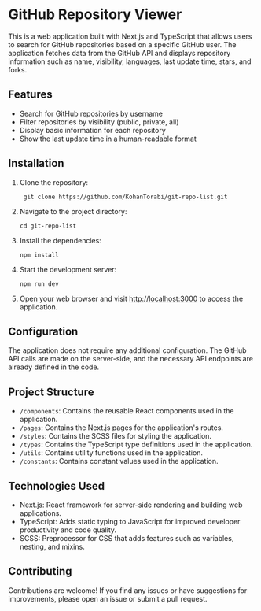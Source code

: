 
# GitHub Repository Viewer

This is a web application built with Next.js and TypeScript that allows users to search for GitHub repositories based on a specific GitHub user. The application fetches data from the GitHub API and displays repository information such as name, visibility, languages, last update time, stars, and forks.

## Features

- Search for GitHub repositories by username
- Filter repositories by visibility (public, private, all)
- Display basic information for each repository
- Show the last update time in a human-readable format

## Installation

1. Clone the repository:

   `
   git clone https://github.com/KohanTorabi/git-repo-list.git` 

2.  Navigate to the project directory:
        
    `cd git-repo-list` 
    
3.  Install the dependencies:
        
    `npm install` 
    
4.  Start the development server:
        
    `npm run dev` 
    
5.  Open your web browser and visit [http://localhost:3000](http://localhost:3000/) to access the application.
    

## Configuration

The application does not require any additional configuration. The GitHub API calls are made on the server-side, and the necessary API endpoints are already defined in the code.

## Project Structure

-   `/components`: Contains the reusable React components used in the application.
-   `/pages`: Contains the Next.js pages for the application's routes.
-   `/styles`: Contains the SCSS files for styling the application.
-   `/types`: Contains the TypeScript type definitions used in the application.
-   `/utils`: Contains utility functions used in the application.
-   `/constants`: Contains constant values used in the application.

## Technologies Used

-   Next.js: React framework for server-side rendering and building web applications.
-   TypeScript: Adds static typing to JavaScript for improved developer productivity and code quality.
-   SCSS: Preprocessor for CSS that adds features such as variables, nesting, and mixins.

## Contributing

Contributions are welcome! If you find any issues or have suggestions for improvements, please open an issue or submit a pull request.
